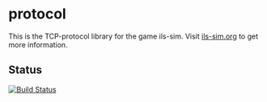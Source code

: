 # protocol

This is the TCP-protocol library for the game ils-sim.
Visit [ils-sim.org](http://ils-sim.org) to get more information.

## Status

[![Build Status](https://travis-ci.org/ils-sim/protocol.svg?branch=master)](https://travis-ci.org/ils-sim/protocol)
